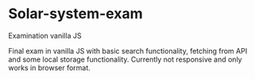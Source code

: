 # Solar-system-exam
Examination vanilla JS

Final exam in vanilla JS with basic search functionality, fetching from API and some local storage functionality.
Currently not responsive and only works in browser format. 
